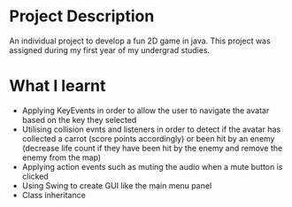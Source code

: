 # Project Description
An individual project to develop a fun 2D game in java. This project was assigned during my first year of my undergrad studies.

# What I learnt
* Applying KeyEvents in order to allow the user to navigate the avatar based on the key they selected
* Utilising collision evnts and listeners in order to detect if the avatar has collected a carrot (score points accordingly) or been hit by an enemy (decrease life count if they have been hit by the enemy and remove the enemy from the map)
* Applying action events such as muting the audio when a mute button is clicked
* Using Swing to create GUI like the main menu panel
* Class inheritance 

